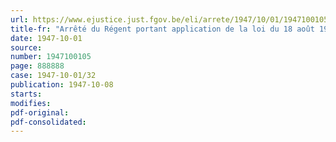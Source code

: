 ```yaml
---
url: https://www.ejustice.just.fgov.be/eli/arrete/1947/10/01/1947100105/justel
title-fr: "Arrêté du Régent portant application de la loi du 18 août 1947 réglant le statut des prisonniers de guerre de 1940-1945"
date: 1947-10-01
source:
number: 1947100105
page: 888888
case: 1947-10-01/32
publication: 1947-10-08
starts:
modifies:
pdf-original:
pdf-consolidated:
---
```



